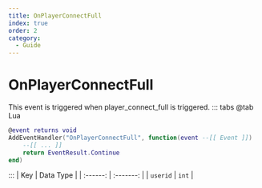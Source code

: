 ```yaml
---
title: OnPlayerConnectFull
index: true
order: 2
category:
  - Guide
---
```


# OnPlayerConnectFull
This event is triggered when player_connect_full is triggered.
::: tabs
@tab Lua
```lua
@event returns void
AddEventHandler("OnPlayerConnectFull", function(event --[[ Event ]])
    --[[ ... ]]
    return EventResult.Continue
end)
```

:::
|    Key   | Data Type |
| :------: | :-------: |
| `userid` |   `int`   |